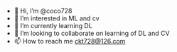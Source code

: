 - 👋 Hi, I’m @coco728
- 👀 I’m interested in ML and cv
- 🌱 I’m currently learning DL
- 💞️ I’m looking to collaborate on learning of DL and CV
- 📫 How to reach me ckt728@126.com

<!---
coco728/coco728 is a ✨ special ✨ repository because its `README.md` (this file) appears on your GitHub profile.
You can click the Preview link to take a look at your changes.
--->
